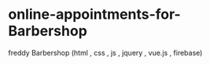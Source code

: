 # online-appointments-for-Barbershop
freddy Barbershop (html , css , js , jquery , vue.js , firebase)
